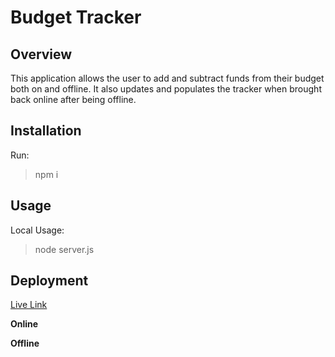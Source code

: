 # Budget Tracker

## Overview ##

This application allows the user to add and subtract funds from their budget both on and offline. It also updates and populates the tracker when brought back online after being offline. 

## Installation ##

Run:
>npm i

## Usage ##

Local Usage:
>node server.js

## Deployment ##

[Live Link](https://shielded-sands-56095.herokuapp.com/)

**Online**

**Offline**
